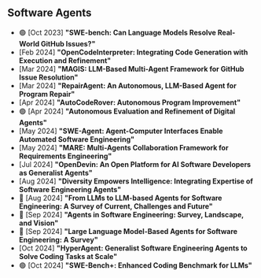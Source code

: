 ## Software Agents
* 🟢 [Oct 2023] **"SWE-bench: Can Language Models Resolve Real-World GitHub Issues?"**
* [Feb 2024] **"OpenCodeInterpreter: Integrating Code Generation with Execution and Refinement"**
* [Mar 2024] **"MAGIS: LLM-Based Multi-Agent Framework for GitHub Issue Resolution"**
* [Mar 2024] **"RepairAgent: An Autonomous, LLM-Based Agent for Program Repair"**
* [Apr 2024] **"AutoCodeRover: Autonomous Program Improvement"**
* 🟢 [Apr 2024] **"Autonomous Evaluation and Refinement of Digital Agents"**
* [May 2024] **"SWE-Agent: Agent-Computer Interfaces Enable Automated Software Engineering"**
* [May 2024] **"MARE: Multi-Agents Collaboration Framework for Requirements Engineering"**
* [Jul 2024] **"OpenDevin: An Open Platform for AI Software Developers as Generalist Agents"**
* [Aug 2024] **"Diversity Empowers Intelligence: Integrating Expertise of Software Engineering Agents"**
* 📖 [Aug 2024] **"From LLMs to LLM-based Agents for Software Engineering: A Survey of Current, Challenges and Future"**
* 📖 [Sep 2024] **"Agents in Software Engineering: Survey, Landscape, and Vision"**
* 📖 [Sep 2024] **"Large Language Model-Based Agents for Software Engineering: A Survey"**
* [Oct 2024] **"HyperAgent: Generalist Software Engineering Agents to Solve Coding Tasks at Scale"**
* 🟢 [Oct 2024] **"SWE-Bench+: Enhanced Coding Benchmark for LLMs"**
